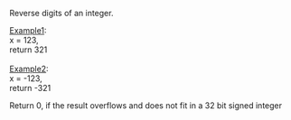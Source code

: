 Reverse digits of an integer.

<u>Example1</u>:<br>
x = 123,<br>
return 321<br><br>
<u>Example2</u>:<br>
x = -123,<br>
return -321

Return 0, if the result overflows and does not fit in a 32 bit signed integer
